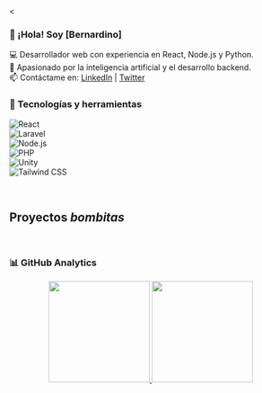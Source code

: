 

<
<!--
**<img src="https://i.imgur.com/weNbhGZ.png">

[![YouTube Channel Subscribers](https://img.shields.io/youtube/channel/subscribers/UCIjEgHA1vatSR2K4rfcdNRg?style=social)](https://youtube.com/aristidevs?sub_confirmation=1)
[![Twitch Status](https://img.shields.io/twitch/status/aristidevs?style=social)](https://www.twitch.tv/aristidevs)
[![GitHub followers](https://img.shields.io/github/followers/arisguimera?style=social)](https://github.com/ArisGuimera)
![Discord Shield](https://discordapp.com/api/guilds/807719549075980308/widget.png?style=shield)
-->

### 👋 ¡Hola! Soy [Bernardino]  

💻 Desarrollador web con experiencia en React, Node.js y Python.  
🚀 Apasionado por la inteligencia artificial y el desarrollo backend.  
📫 Contáctame en: [LinkedIn](https://www.linkedin.com/in/tuusuario/) | [Twitter](https://twitter.com/tuusuario)  

### 🚀 Tecnologías y herramientas  
![React](https://img.shields.io/badge/-React-61DAFB?style=flat&logo=React&logoColor=white)  
![Laravel](https://img.shields.io/badge/-Laravel-EF4135?style=flat&logo=Laravel&logoColor=white)  
![Node.js](https://img.shields.io/badge/-Node.js-339933?style=flat&logo=node.js&logoColor=white)  
![PHP](https://img.shields.io/badge/-PHP-777BB4?style=flat&logo=PHP&logoColor=white)  
![Unity](https://img.shields.io/badge/-Unity-000000?style=flat&logo=Unity&logoColor=white)  
![Tailwind CSS](https://img.shields.io/badge/-Tailwind%20CSS-38B2AC?style=flat&logo=Tailwind%20CSS&logoColor=white)


<br>

## Proyectos *bombitas*
<br>

### 📊 GitHub Analytics

<p align="center">
<a href="https://github.com/BERCHNARD10">
  <img height="180em" src="https://github-readme-stats-eight-theta.vercel.app/api?username=BERCHNARD10&show_icons=true&theme=algolia&include_all_commits=true&count_private=true"/>
  <img height="180em" src="https://github-readme-stats-eight-theta.vercel.app/api/top-langs/?username=BERCHNARD10&layout=compact&langs_count=8&theme=algolia"/>
</a>
</p>
<!--
**BERCHNARD10/BERCHNARD10** is a ✨ _special_ ✨ repository because its `README.md` (this file) appears on your GitHub profile.

Here are some ideas to get you started:

- 🔭 I’m currently working on ...
- 🌱 I’m currently learning ...
- 👯 I’m looking to collaborate on ...
- 🤔 I’m looking for help with ...
- 💬 Ask me about ...
- 📫 How to reach me: ...
- 😄 Pronouns: ...
- ⚡ Fun fact: ...
-->
